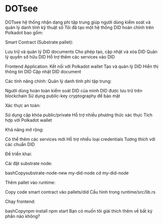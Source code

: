 # DOTsee
 DOTsee hệ thống nhận dạng phi tập trung giúp người dùng kiểm soát và quản lý danh tính kỹ thuật số 
Tôi đã tạo một hệ thống DID hoàn chỉnh trên Polkadot bao gồm:

Smart Contract (Substrate pallet):

Lưu trữ và quản lý DID documents
Cho phép tạo, cập nhật và xóa DID
Quản lý quyền sở hữu DID
Hỗ trợ thêm các services vào DID

Frontend Application:
Kết nối với Polkadot wallet
Tạo và quản lý DID
Hiển thị thông tin DID
Cập nhật DID document

Các tính năng chính:
Quản lý danh tính phi tập trung:

Người dùng hoàn toàn kiểm soát DID của mình
DID được lưu trữ trên blockchain
Sử dụng public-key cryptography để bảo mật

Xác thực an toàn:

Sử dụng cặp khóa public/private
Hỗ trợ nhiều phương thức xác thực
Tích hợp với Polkadot wallet


Khả năng mở rộng:


Có thể thêm các services mới
Hỗ trợ nhiều loại credentials
Tương thích với các chuẩn DID

Để triển khai:

Cài đặt substrate node:

bashCopysubstrate-node-new my-did-node
cd my-did-node

Thêm pallet vào runtime:

Copy code smart contract vào pallets/did
Cấu hình trong runtime/src/lib.rs


Chạy frontend:

bashCopynpm install
npm start
Bạn có muốn tôi giải thích thêm về bất kỳ phần nào không?
